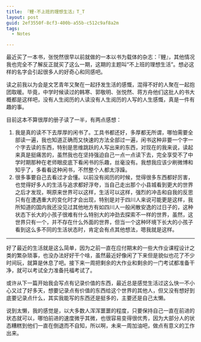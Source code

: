 ```yaml
---
title: 『鲤·不上班的理想生活』T_T
layout: post
guid: 2ef3550f-8cf3-400b-a55b-c512c9af8a2m
tags:
  - Notes

---
```


最近买了一本书，张悦然很早以前就做的一本以书为载体的杂志：『鲤』，其他情况我也完全不了解反正就买了这么一期，这期的主题叫“不上班的理想生活”。想必这样的名字会引起很多人的好奇心和同感吧。

读之前我以为会是文艺青年又聚在一起抒发生活的感慨，混得不好的人聚在一起抱团取暖。毕竟，中学时候读过的韩寒、郭敬明、张悦然、蒋方舟他们这批人的书大概都是这样吧，没有人生阅历的人读没有人生阅历的人写的人生感慨，真是一件有趣的事。

目前这本不算很厚的册子读了一半，有两点感想：

 1. 我是真的读不下去厚厚的闲书了。工具书都还好，多厚都无所谓，哪怕需要全部读一遍，我也知道正确而又快速的方法全部过一遍，闲书这种非要一个字一个字去读的东西，特别是思维跳跃的人写出来的东西，对现在的我来说，读起来真是挺痛苦的，虽然我也在坚持强迫自己一点一点读下去，完全享受不了中学时期那种在老师眼皮底下看闲书的乐趣，丝毫没有。我想我应该少刷微博和知乎了，多看看这种闲书，不然整个人都太浮躁。
 2. 很多事要自己去看过才会懂。以前没有阅历的时候，觉得很多东西都好厉害，也觉得好多人的生活与追求都好浮夸，当自己走出那个小县城看到更大的世界之后才发现，啊原来世界可以这样，生活可以这样，强烈的冲击和自我的反思只有在遭遇重大的变化时才会出现，特别是对于四川人来说可能更是这样，我所知道的国内我还没见过其他地方有如四川人一般闲散安逸的过日子的，这种状态下长大的小孩子很难有什么特别大的冲劲去探索不一样的世界，虽然，这世界只有一个，并不存在什么外面的世界，但当一个这种环境下长大的小孩子看到这么多不同的生活状态时，肯定会有点其他想法，嗯我就是这样。

---

好了最近的生活就是这么简单，因为之前一直在应付期末的一些大作业课程设计之类的繁杂琐事，也没办法好好干个啥，虽然最近好像闲了下来但是貌似也花了不少时间玩，就算是休息了吧。接下来一周把剩余的大作业和剩余的一门考试都准备干净，就可以考试全力准备托福考试了。

或许从下一篇开始我会写点有记录价值的东西，最近总是感觉生活过这么快一不小心又过了好多天，想要记录点有价值的东西给这个世界的其他人，但又没有想好到底要记录点什么，其实我能写的东西还是挺多的，主要还是自己太懒。

说到太懒，我的感觉是，以大多数人浑浑噩噩的程度，只要保持自己一直在前进的状态就可以，哪怕前进的速度微乎其微，也很容易变得很优秀，因为大部分人的状态糟糕到他们一直在倒退而不自知，所以啊，未来一周加油吧，做点有意义的工作出来。
  

